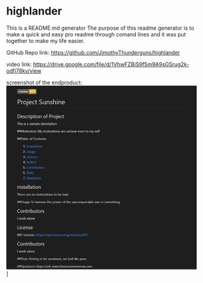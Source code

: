# highlander
This is a README.md generator
The purpose of this readme generator is to make a quick and easy pro readme through comand lines and it was put together to make my life easier. 

GitHub Repo link: 
https://github.com/JimothyThunderguns/highlander

video link:
https://drive.google.com/file/d/1VhwFZBiS9f5m9A9sGSrug2k-odfi78kv/view

screenshot of the endproduct:
<img src="screenschut.png" alt="A screenshot of the printed Readme preview" title="Screenshot">
]
